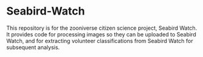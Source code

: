# Seabird-Watch
This repository is for the zooniverse citizen science project, Seabird Watch. It provides code for processing images so they can be uploaded to Seabird Watch, and for extracting volunteer classifications from Seabird Watch for subsequent analysis. 
